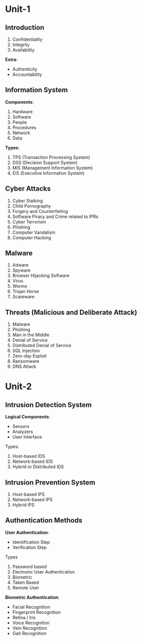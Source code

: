 # Unit-1
## Introduction
1. Confidentiality
2. Integrity
3. Availability

**Extra**:
- Authenticity
- Accountability
## Information System
**Components**:
1. Hardware
2. Software
3. People
4. Procedures
5. Network
6. Data

**Types**:
1. TPS (Transaction Processing System)
2. DSS (Decision Support System)
4. MIS (Management Information System)
5. EIS (Executive Information System)
## Cyber Attacks
1. Cyber Stalking
2. Child Pornography
3. Forgery and Counterfeiting
4. Software Piracy and Crime related to IPRs
5. Cyber Terrorism
6. Phishing
7. Computer Vandalism
8. Computer Hacking
## Malware
1. Adware
2. Spyware
3. Browser Hijacking Software
4. Virus
5. Worms
6. Trojan Horse
7. Scareware
## Threats (Malicious and Deliberate Attack)
1. Malware
2. Phishing
3. Man in the Middle
4. Denial of Service
5. Distributed Denial of Service
6. SQL Injection
7. Zero-day Exploit
8. Ransomware
9. DNS Attack
# Unit-2
## Intrusion Detection System
**Logical Components**:
- Sensors
- Analyzers
- User Interface

Types:
1. Host-based IDS
2. Network-based IDS
3. Hybrid or Distributed IDS
##  Intrusion Prevention System
1. Host-based IPS
2. Network-based IPS
3. Hybrid IPS
## Authentication Methods
**User Authentication**:
- Identification Step
- Verification Step

Types
1. Password based
2. Electronic User Authentication
3. Biometric
4. Taken Based
5. Remote User

**Biometric Authentication**:
- Facial Recognition
- Fingerprint Recognition
- Retina / Iris
- Voice Recognition
- Vein Recognition
- Gait Recognition